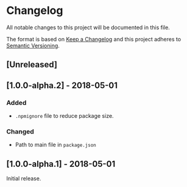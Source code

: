 # Changelog
All notable changes to this project will be documented in this file.

The format is based on [Keep a Changelog](http://keepachangelog.com/en/1.0.0/)
and this project adheres to [Semantic Versioning](http://semver.org/spec/v2.0.0.html).

## [Unreleased]

## [1.0.0-alpha.2] - 2018-05-01
### Added
- `.npmignore` file to reduce package size.

### Changed
- Path to main file in `package.json`

## [1.0.0-alpha.1] - 2018-05-01
Initial release.


